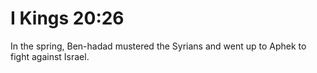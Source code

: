 # I Kings 20:26

In the spring, Ben-hadad mustered the Syrians and went up to Aphek to fight against Israel.
